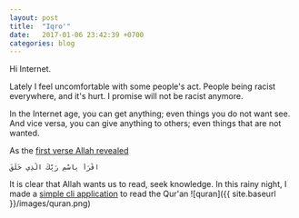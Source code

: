```yaml
---
layout: post
title:  "Iqro'"
date:   2017-01-06 23:42:39 +0700
categories: blog
---
```

Hi Internet.

Lately I feel uncomfortable with some people's act. People being racist everywhere, and it's hurt. I promise will not be racist anymore.

In the Internet age, you can get anything; even things you do not want see. And vice versa, you can give anything to others; even things that are not wanted.

As the [first verse Allah revealed](https://quran.com/96)
```
اقْرَأْ بِاسْمِ رَبِّكَ الَّذِي خَلَقَ
```

It is clear that Allah wants us to read, seek knowledge.
In this rainy night, I made a [simple cli application](https://github.com/nyelonong/quran) to read the Qur'an
![quran]({{ site.baseurl }}/images/quran.png)
